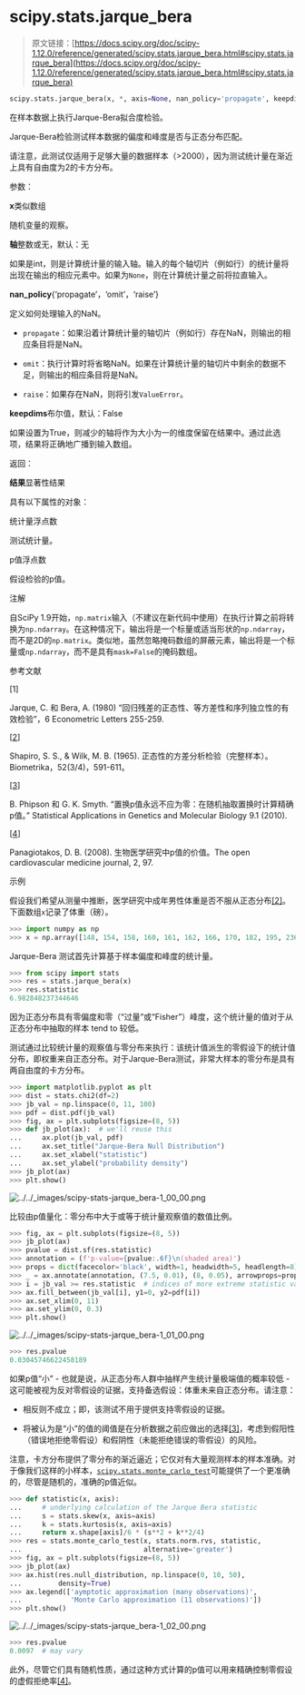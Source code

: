 # scipy.stats.jarque_bera

> 原文链接：[https://docs.scipy.org/doc/scipy-1.12.0/reference/generated/scipy.stats.jarque_bera.html#scipy.stats.jarque_bera](https://docs.scipy.org/doc/scipy-1.12.0/reference/generated/scipy.stats.jarque_bera.html#scipy.stats.jarque_bera)

```py
scipy.stats.jarque_bera(x, *, axis=None, nan_policy='propagate', keepdims=False)
```

在样本数据上执行Jarque-Bera拟合度检验。

Jarque-Bera检验测试样本数据的偏度和峰度是否与正态分布匹配。

请注意，此测试仅适用于足够大量的数据样本（>2000），因为测试统计量在渐近上具有自由度为2的卡方分布。

参数：

**x**类似数组

随机变量的观察。

**轴**整数或无，默认：无

如果是int，则是计算统计量的输入轴。输入的每个轴切片（例如行）的统计量将出现在输出的相应元素中。如果为`None`，则在计算统计量之前将拉直输入。

**nan_policy**{‘propagate’，‘omit’，‘raise’}

定义如何处理输入的NaN。

+   `propagate`：如果沿着计算统计量的轴切片（例如行）存在NaN，则输出的相应条目将是NaN。

+   `omit`：执行计算时将省略NaN。如果在计算统计量的轴切片中剩余的数据不足，则输出的相应条目将是NaN。

+   `raise`：如果存在NaN，则将引发`ValueError`。

**keepdims**布尔值，默认：False

如果设置为True，则减少的轴将作为大小为一的维度保留在结果中。通过此选项，结果将正确地广播到输入数组。

返回：

**结果**显著性结果

具有以下属性的对象：

统计量浮点数

测试统计量。

p值浮点数

假设检验的p值。

注解

自SciPy 1.9开始，`np.matrix`输入（不建议在新代码中使用）在执行计算之前将转换为`np.ndarray`。在这种情况下，输出将是一个标量或适当形状的`np.ndarray`，而不是2D的`np.matrix`。类似地，虽然忽略掩码数组的屏蔽元素，输出将是一个标量或`np.ndarray`，而不是具有`mask=False`的掩码数组。

参考文献

[1]

Jarque, C. 和 Bera, A. (1980) “回归残差的正态性、等方差性和序列独立性的有效检验”，6 Econometric Letters 255-259.

[[2](#id5)]

Shapiro, S. S., & Wilk, M. B. (1965). 正态性的方差分析检验（完整样本）。Biometrika，52(3/4)，591-611。

[[3](#id6)]

B. Phipson 和 G. K. Smyth. “置换p值永远不应为零：在随机抽取置换时计算精确p值。” Statistical Applications in Genetics and Molecular Biology 9.1 (2010).

[[4](#id7)]

Panagiotakos, D. B. (2008). 生物医学研究中p值的价值。The open cardiovascular medicine journal, 2, 97.

示例

假设我们希望从测量中推断，医学研究中成年男性体重是否不服从正态分布[[2]](#r672102ebe967-2)。下面数组`x`记录了体重（磅）。

```py
>>> import numpy as np
>>> x = np.array([148, 154, 158, 160, 161, 162, 166, 170, 182, 195, 236]) 
```

Jarque-Bera 测试首先计算基于样本偏度和峰度的统计量。

```py
>>> from scipy import stats
>>> res = stats.jarque_bera(x)
>>> res.statistic
6.982848237344646 
```

因为正态分布具有零偏度和零（“过量”或“Fisher”）峰度，这个统计量的值对于从正态分布中抽取的样本 tend to 较低。

测试通过比较统计量的观察值与零分布来执行：该统计值派生的零假设下的统计值分布，即权重来自正态分布。对于Jarque-Bera测试，非常大样本的零分布是具有两自由度的卡方分布。

```py
>>> import matplotlib.pyplot as plt
>>> dist = stats.chi2(df=2)
>>> jb_val = np.linspace(0, 11, 100)
>>> pdf = dist.pdf(jb_val)
>>> fig, ax = plt.subplots(figsize=(8, 5))
>>> def jb_plot(ax):  # we'll reuse this
...     ax.plot(jb_val, pdf)
...     ax.set_title("Jarque-Bera Null Distribution")
...     ax.set_xlabel("statistic")
...     ax.set_ylabel("probability density")
>>> jb_plot(ax)
>>> plt.show() 
```

![../../_images/scipy-stats-jarque_bera-1_00_00.png](../Images/5f511b2ed3afb044b9d96b1f24dcff4e.png)

比较由p值量化：零分布中大于或等于统计量观察值的数值比例。

```py
>>> fig, ax = plt.subplots(figsize=(8, 5))
>>> jb_plot(ax)
>>> pvalue = dist.sf(res.statistic)
>>> annotation = (f'p-value={pvalue:.6f}\n(shaded area)')
>>> props = dict(facecolor='black', width=1, headwidth=5, headlength=8)
>>> _ = ax.annotate(annotation, (7.5, 0.01), (8, 0.05), arrowprops=props)
>>> i = jb_val >= res.statistic  # indices of more extreme statistic values
>>> ax.fill_between(jb_val[i], y1=0, y2=pdf[i])
>>> ax.set_xlim(0, 11)
>>> ax.set_ylim(0, 0.3)
>>> plt.show() 
```

![../../_images/scipy-stats-jarque_bera-1_01_00.png](../Images/f3013948a0d5aa20f44322616902d213.png)

```py
>>> res.pvalue
0.03045746622458189 
```

如果p值“小” - 也就是说，从正态分布人群中抽样产生统计量极端值的概率较低 - 这可能被视为反对零假设的证据，支持备选假设：体重未来自正态分布。请注意：

+   相反则不成立；即，该测试不用于提供支持零假设的证据。

+   将被认为是“小”的值的阈值是在分析数据之前应做出的选择[[3]](#r672102ebe967-3)，考虑到假阳性（错误地拒绝零假设）和假阴性（未能拒绝错误的零假设）的风险。

注意，卡方分布提供了零分布的渐近逼近；它仅对有大量观测样本的样本准确。对于像我们这样的小样本，[`scipy.stats.monte_carlo_test`](scipy.stats.monte_carlo_test.html#scipy.stats.monte_carlo_test "scipy.stats.monte_carlo_test")可能提供了一个更准确的，尽管是随机的，准确的p值近似。

```py
>>> def statistic(x, axis):
...     # underlying calculation of the Jarque Bera statistic
...     s = stats.skew(x, axis=axis)
...     k = stats.kurtosis(x, axis=axis)
...     return x.shape[axis]/6 * (s**2 + k**2/4)
>>> res = stats.monte_carlo_test(x, stats.norm.rvs, statistic,
...                              alternative='greater')
>>> fig, ax = plt.subplots(figsize=(8, 5))
>>> jb_plot(ax)
>>> ax.hist(res.null_distribution, np.linspace(0, 10, 50),
...         density=True)
>>> ax.legend(['aymptotic approximation (many observations)',
...            'Monte Carlo approximation (11 observations)'])
>>> plt.show() 
```

![../../_images/scipy-stats-jarque_bera-1_02_00.png](../Images/ad0b549e3f854734046f0ef052715da7.png)

```py
>>> res.pvalue
0.0097  # may vary 
```

此外，尽管它们具有随机性质，通过这种方式计算的p值可以用来精确控制零假设的虚假拒绝率[[4]](#r672102ebe967-4)。
